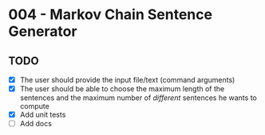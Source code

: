 # 004 - Markov Chain Sentence Generator

## TODO

- [x] The user should provide the input file/text (command arguments)
- [x] The user should be able to choose the maximum length of the sentences and the maximum number of *different* sentences he wants to compute
- [x] Add unit tests
- [ ] Add docs
